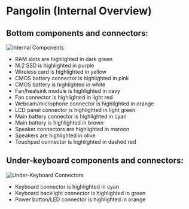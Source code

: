 # Pangolin (Internal Overview)

## Bottom components and connectors:

![Internal Components](./img/components-highlighted.jpg)

- RAM slots are highlighted in dark green
- M.2 SSD is highlighted in purple
- Wireless card is highlighted in yellow
- CMOS battery connector is highlighted in pink
- CMOS battery is highlighted in white
- Fan/heatsink module is highlighted in navy
- Fan connector is highlighted in light red
- Webcam/microphone connector is highlighted in orange
- LCD panel connector is highlighted in light green
- Main battery connector is highlighted in cyan
- Main battery is highlighted in brown
- Speaker connectors are highlighted in maroon
- Speakers are highlighted in olive
- Touchpad connector is highlighted in dashed red

## Under-keyboard components and connectors:

![Under-Keyboard Connectors](./img/under-keyboard.jpg)

- Keyboard connector is highlighted in cyan
- Keyboard backlight connector is highlighted in green
- Power button/LED connector is highlighted in orange

